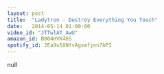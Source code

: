 ```yaml
---
layout: post
title:  "Ladytron - Destroy Everything You Touch"
date:   2014-05-14 01:00:00
video_id: "JTTwlAT_AwU"
amazon_id: B004HVK46S
spotify_id: 2Ea9u5XNfvAgsmfjnn7bPI
---
```

null

